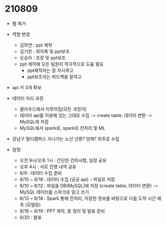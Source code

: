 # 210809

* 웹 제거
* 역할 변경
  * 김하연 : ppt 제작
  * 김기찬 : 회의록 및 ppt보조
  * 오승아 : 조장 및 ppt보조
  * ppt 제작에 모든 팀원이 적극적으로 도움 필요
    * ppt제작자는 잘 지시하고
    * ppt보조자는 피드백을 잘하고
* api 키 3개 확보

* 데이터 처리 과정
  * 클라우드에서 이루어짐(모든 과정이)
  * 데이터 api를 이용해 있는 그대로 수집 -> create table, 데이터 변환 -> MySQL에 저장
  * MySQL에서 spark로, spark로 전처리 및 ML
* 강남구 멀티캠퍼스 지나가는 노선 선릉? 양재? 위주로 수집

* 일정
  * 오전 9시/오후 1시 : 간단한 건의사항, 일정 공유
  * 오후 4시 : 서로 진행 내역 공유
  * 8/9 : 데이터 수집 준비
  * 8/10 ~ 8/19 : 데이터 수집 (공공 api) – 파일로 저장
  * 8/10 ~ 8/12 : 파일을 DB(MySQL)에 저장 (create table, 데이터 변환) -> MySQL  데이터를 스파크로 읽고 쓰기 
  * 8/13 ~ 8/18 : Spark 통해 전처리, 저장한 정보를 바탕으로 다음 도착 시간 예측 (모델링)
  * 8/18 ~ 8/19 : PPT 제작, 총 정리 및 발표 준비
  * 8/20 : 발표